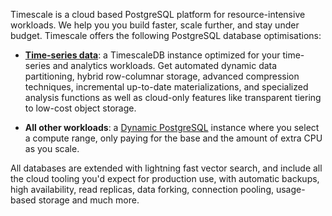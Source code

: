 Timescale is a cloud based PostgreSQL platform for resource-intensive workloads. We help you you build faster, scale further, and stay under budget. Timescale offers the following PostgreSQL database optimisations:

- [**Time-series data**](https://www.timescale.com/blog/what-is-a-time-series-database/#what-is-a-time-series-database): a
  TimescaleDB instance optimized for your time-series and analytics workloads. Get automated dynamic data partitioning, hybrid row-columnar storage, advanced compression techniques, incremental up-to-date materializations, and specialized analysis functions as well as cloud-only features like transparent tiering to low-cost object storage.

- **All other workloads**: a [Dynamic PostgreSQL](https://www.timescale.com/dynamic-postgresql) instance where you select a compute range, only paying for the base and the amount of extra CPU as you scale.

All databases are extended with lightning fast vector search, and include all the cloud tooling you'd expect for production use,
with automatic backups, high availability, read replicas, data forking, connection pooling, usage-based storage and much more.
